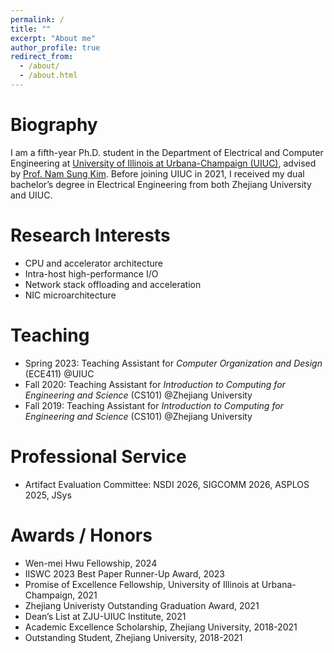 ```yaml
---
permalink: /
title: ""
excerpt: "About me"
author_profile: true
redirect_from: 
  - /about/
  - /about.html
---
```


Biography
======
I am a fifth-year Ph.D. student in the Department of Electrical and Computer Engineering at [University of Illinois at Urbana-Champaign (UIUC)](https://illinois.edu/), advised by [Prof. Nam Sung Kim](https://fast.ece.illinois.edu/). Before joining UIUC in 2021, I received my dual bachelor’s degree in Electrical Engineering from both Zhejiang University and UIUC.


Research Interests
======
- CPU and accelerator architecture
- Intra-host high-performance I/O
- Network stack offloading and acceleration
- NIC microarchitecture


Teaching
======
- Spring 2023: Teaching Assistant for *Computer Organization and Design* (ECE411) @UIUC
- Fall 2020: Teaching Assistant for *Introduction to Computing for Engineering and Science* (CS101) @Zhejiang University
- Fall 2019: Teaching Assistant for *Introduction to Computing for Engineering and Science* (CS101) @Zhejiang University


Professional Service
=======
- Artifact Evaluation Committee: NSDI 2026, SIGCOMM 2026, ASPLOS 2025, JSys


Awards / Honors
======
- Wen-mei Hwu Fellowship, 2024
- IISWC 2023 Best Paper Runner-Up Award, 2023
- Promise of Excellence Fellowship, University of Illinois at Urbana-Champaign, 2021
- Zhejiang Univeristy Outstanding Graduation Award, 2021
- Dean’s List at ZJU-UIUC Institute, 2021
- Academic Excellence Scholarship, Zhejiang University, 2018-2021
- Outstanding Student, Zhejiang University, 2018-2021